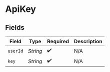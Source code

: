 # ApiKey


## Fields

| Field              | Type               | Required           | Description        |
| ------------------ | ------------------ | ------------------ | ------------------ |
| `userId`           | *String*           | :heavy_check_mark: | N/A                |
| `key`              | *String*           | :heavy_check_mark: | N/A                |